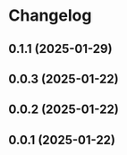 # Changelog

## 0.1.1 (2025-01-29)

## 0.0.3 (2025-01-22)

## 0.0.2 (2025-01-22)

## 0.0.1 (2025-01-22)
